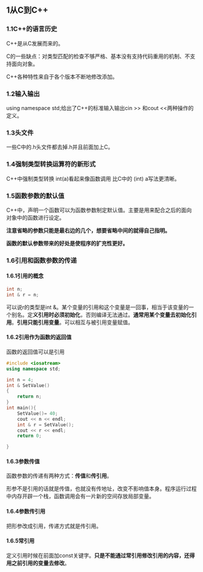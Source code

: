 ## 1从C到C++

### 1.1C++的语言历史
C++是从C发展而来的。

C的一些缺点：对类型匹配的检查不够严格、基本没有支持代码重用的机制、不支持面向对象。

C++各种特性来自于各个版本不断地修改添加。

### 1.2输入输出
using namespace std;给出了C++的标准输入输出cin >> 和cout <<两种操作的定义。

### 1.3头文件
一些C中的.h头文件都去掉.h并且前面加上C。

### 1.4强制类型转换运算符的新形式
C++中强制类型转换 int(a)看起来像函数调用 比C中的 (int) a写法更清晰。

### 1.5函数参数的默认值
C++中，声明一个函数可以为函数参数制定默认值。主要是用来配合之后的面向对象中的函数进行设定。

**注意省略的参数只能是最右边的几个，想要省略中间的就得自己指明。**

**函数的默认参数带来的好处是使程序的扩充性更好。**

### 1.6引用和函数参数的传递
#### 1.6.1引用的概念

```c++
int n;
int & r = n;
```
可以说r的类型是int &。某个变量的引用和这个变量是一回事，相当于该变量的一个别名。定**义引用时必须初始化**，否则编译无法通过。**通常用某个变量去初始化引用**。**引用只能引用变量**。可以相互与被引用变量赋值。

#### 1.6.2引用作为函数的返回值
函数的返回值可以是引用

```c++
#include <iosatream>
using namespace std;

int n = 4;
int & SetValue()
{
    return n;
}
int main(){
    SetValue()= 40;
    cout << n << endl;
    int & r = SetValue();
    cout << r << endl;
    return 0;

}
```
#### 1.6.3参数传值
函数参数的传递有两种方式：**传值**和**传引用**。

形参不是引用的话就是传值，也就没有传地址，改变不影响值本身。程序运行过程中内存开辟一个栈，函数调用会有一片新的空间存放局部变量。

#### 1.6.4参数传引用
把形参改成引用，传递方式就是传引用。

#### 1.6.5常引用
定义引用时候在前面加const关键字。**只是不能通过常引用修改引用的内容，还得用之前引用的变量去修改**。

